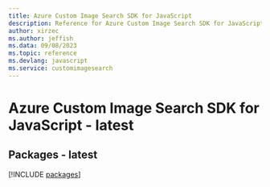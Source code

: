 ```yaml
---
title: Azure Custom Image Search SDK for JavaScript
description: Reference for Azure Custom Image Search SDK for JavaScript
author: xirzec
ms.author: jeffish
ms.data: 09/08/2023
ms.topic: reference
ms.devlang: javascript
ms.service: customimagesearch
---
```

# Azure Custom Image Search SDK for JavaScript - latest
## Packages - latest
[!INCLUDE [packages](custom-image-search-index.md)]